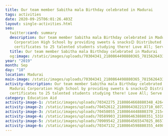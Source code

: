 ```yaml
---
title: Our team member Sabitha mala Birthday celebrated in Madurai
tags: activities
date: 2020-09-25T06:01:26.403Z
layout: single-activities.html
seo:
  twitter:card: summary
  description: Our team member Sabitha mala Birthday celebrated in Madurai
    Corporation High School by providing sweets & snacks😊 Distributed
    certificates to 25 talented students studying there! Love All; Serve All!
  title: Our team member Sabitha mala Birthday celebrated in Madurai
  og:image: /static/images/uploads/70304341_2180864498880365_7815626433199341568_o_2180864495547032.jpg
year: "2019"
month: Sep
day: "18"
location: Madurai
main-image: /static/images/uploads/70304341_2180864498880365_7815626433199341568_o_2180864495547032.jpg
activity-description: Our team member Sabitha mala Birthday celebrated in
  Madurai Corporation High School by providing sweets & snacks😊 Distributed
  certificates to 25 talented students studying there! Love All; Serve All!
category: Education Aid
activity-image-1: /static/images/uploads/70342275_2180864668880348_4264359920234659840_o_2180864665547015.jpg
activity-image-2: /static/images/uploads/70452612_2180864382213710_6072710837418590208_o_2180864375547044.jpg
activity-image-3: /static/images/uploads/70458055_2180864448880370_215415055393488896_o_2180864442213704.jpg
activity-image-4: /static/images/uploads/70589903_2180864638880351_5318362456794333184_o_2180864632213685.jpg
activity-image-5: /static/images/uploads/70909542_2180864565547025_8657031258292879360_o_2180864558880359.jpg
activity-image-6: /static/images/uploads/70347132_2180864598880355_4498532334760361984_o_2180864592213689.jpg
---
```

